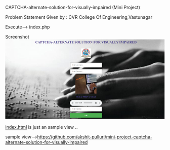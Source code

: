 CAPTCHA-alternate-solution-for-visually-impaired (Mini Project)

Problem Statement Given by : CVR College Of Engineering,Vastunagar

Execute--> index.php

Screenshot
![Screenshot is here](screenshot.png)


 <a href="https://github.com/akshit-pulluri/mini-project-captcha-alternate-solution-for-visually-impaired">index.html</a> is just an sample view  ..   
 
 sample view-->https://github.com/akshit-pulluri/mini-project-captcha-alternate-solution-for-visually-impaired
